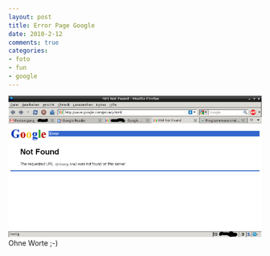 ```yaml
--- 
layout: post
title: Error Page Google
date: 2010-2-12
comments: true
categories: 
- foto
- fun
- google
---
```

![google error page](/static/wpdata/2010/12/google-scaled1000.png)
Ohne Worte ;-)
